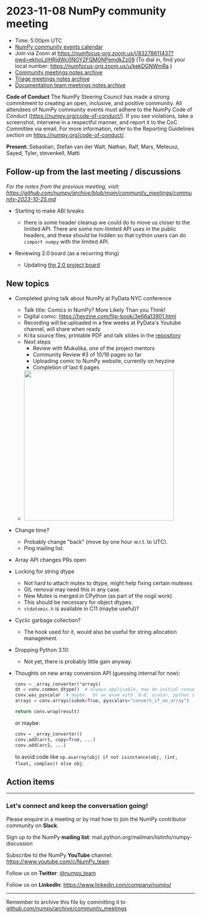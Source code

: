 # 2023-11-08 NumPy community meeting

- Time: 5:00pm UTC
- [NumPy community events calendar](https://scientific-python.org/calendars/)
- Join via Zoom at https://numfocus-org.zoom.us/j/83278611437?pwd=ekhoLzlHRjdWc0NOY2FQM0NPemdkZz09 (To dial in, find your local number: https://numfocus-org.zoom.us/u/kekDGNWmRa.)
- [Community meetings notes archive](https://github.com/numpy/archive/tree/main/community_meetings)
- [Triage meetings notes archive](https://github.com/numpy/archive/tree/master/triage_meetings)
- [Documentation team meetings notes archive](https://github.com/numpy/archive/tree/main/docs_team_meetings)

**Code of Conduct**
The NumPy Steering Council has made a strong commitment to creating an open, inclusive, and positive community. 
All attendees of NumPy community events must adhere to the NumPy Code of Conduct (https://numpy.org/code-of-conduct/). 
If you see violations, take a screenshot, intervene in a respectful manner, and report it to the CoC Committee via email. For more information, refer to the Reporting Guidelines section on https://numpy.org/code-of-conduct/.

**Present:** Sebastian, Stefan van der Walt, Nathan, Ralf, Mars, Meteusz, Sayed, Tyler, stevenkell, Matti

## Follow-up from the last meeting / discussions

_For the notes from the previous meeting, visit: https://github.com/numpy/archive/blob/main/community_meetings/community-2023-10-25.md_
- Starting to make ABI breaks
  - there is some header cleanup we could do to move us closer to the limited API. There are some non-limited API uses in the public headers, and these should be hidden so that cython users can do `cimport numpy` with the limited API.

- Reviewing 2.0 board (as a recurring thing)
   - Updating [the 2.0 project board](https://github.com/orgs/numpy/projects/9/views/1)


## New topics

- Completed giving talk about NumPy at PyData NYC conference
    - Talk title: Comics in NumPy? More Likely Than you Think!
    - Digital comic: https://heyzine.com/flip-book/3e66a13901.html
    - Recording will be uploaded in a few weeks at PyData's Youtube channel, will share when ready
    - Krita source files, printable PDF and talk slides in the [repository](https://github.com/MarsBarLee/gsod-numpy-2023/tree/main/source-files)
    - Next steps
        - Review with Mukulika, one of the project mentors
        - Community Review #3 of 10/16 pages so far
        - Uploading comic to NumPy website, currently on heyzine
        - Completion of last 6 pages
    - <img src="https://hackmd.io/_uploads/ryIHONKmp.png" width="400">


- Change time?
  - Probably change "back" (move by one hour w.r.t. to UTC).
  - Ping mailing list.


- Array API changes PRs open


- Locking for string dtype
  - Not hard to attach mutex to dtype, might help fixing certain mutexes
  - GIL removal may need this in any case.
  - New Mutex is merged in CPython (as part of the nogil work)
  - This should be necessary for object dtypes.
  - `stdatomic.h` is available in C11 (maybe useful)?

- Cyclic garbage collection?
  - The hook used for it, would also be useful for string allocation management.

- Dropping Python 3.10:
  - Not yet, there is probably little gain anyway.


- Thoughts on new array conversion API (guessing internal for now):
  ```python
  conv = _array_converter(*arrays)
  dt = conv.common_dtype()  # always applicable, may do initial conversion to arrays
  conv.was_pyscalar  # maybe.  Or an enum with `0-D, scalar, python scalar`.
  arrays = conv.arrays(subok=True, pyscalars="convert_if_no_array")

  return conv.wrap(result)
  ```
  or maybe:
  ```python
  conv = _array_converter()
  conv.add(arr1, copy=True, ...)
  conv.add(arr2, ...)
  ```
  to avoid code like `np.asarray(obj) if not isinstance(obj, (int, float, complex)) else obj`.




## Action items



---

### Let's connect and keep the conversation going!
Please enquire in a meeting or by mail how to join the NumPy contributor community on **Slack**.

Sign up to the NumPy **mailing list**: mail.python.org/mailman/listinfo/numpy-discussion

Subscribe to the NumPy **YouTube** channel: https://www.youtube.com/c/NumPy_team

Follow us on **Twitter**: [@numpy_team](https://twitter.com/numpy_team)

Follow us on **LinkedIn**: https://www.linkedin.com/company/numpy/

---
Remember to archive this file by committing it to [github.com/numpy/archive/community_meetings](https://github.com/numpy/archive/tree/main/community_meetings)
